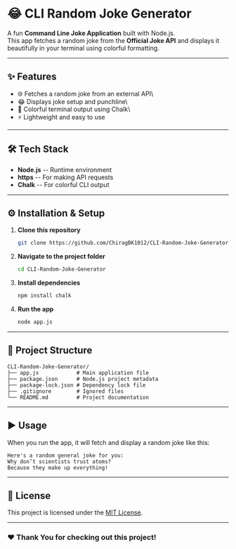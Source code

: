 # 😂 CLI Random Joke Generator

A fun **Command Line Joke Application** built with Node.js.\
This app fetches a random joke from the **Official Joke API** and
displays it beautifully in your terminal using colorful formatting.

------------------------------------------------------------------------

## ✨ Features

-   🌐 Fetches a random joke from an external API\
-   😂 Displays joke setup and punchline\
-   🎨 Colorful terminal output using Chalk\
-   ⚡ Lightweight and easy to use

------------------------------------------------------------------------

## 🛠️ Tech Stack

-   **Node.js** -- Runtime environment
-   **https** -- For making API requests
-   **Chalk** -- For colorful CLI output

------------------------------------------------------------------------

## ⚙️ Installation & Setup

1.  **Clone this repository**

    ``` bash
    git clone https://github.com/ChiragBK1012/CLI-Random-Joke-Generator.git
    ```

2.  **Navigate to the project folder**

    ``` bash
    cd CLI-Random-Joke-Generator
    ```

3.  **Install dependencies**

    ``` bash
    npm install chalk
    ```

4.  **Run the app**

    ``` bash
    node app.js
    ```

------------------------------------------------------------------------

## 📂 Project Structure

    CLI-Random-Joke-Generator/
    ├── app.js            # Main application file
    ├── package.json      # Node.js project metadata
    ├── package-lock.json # Dependency lock file
    ├── .gitignore        # Ignored files
    └── README.md         # Project documentation

------------------------------------------------------------------------

## ▶️ Usage

When you run the app, it will fetch and display a random joke like this:

    Here's a random general joke for you:
    Why don’t scientists trust atoms?
    Because they make up everything!

------------------------------------------------------------------------

## 📜 License

This project is licensed under the [MIT License](LICENSE).

------------------------------------------------------------------------

### ❤️ Thank You for checking out this project!
